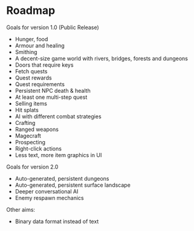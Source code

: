 # Roadmap

Goals for version 1.0 (Public Release)

* Hunger, food
* Armour and healing
* Smithing
* A decent-size game world with rivers, bridges, forests and dungeons
* Doors that require keys
* Fetch quests
* Quest rewards
* Quest requirements
* Persistent NPC death & health
* At least one multi-step quest
* Selling items
* Hit splats
* AI with different combat strategies
* Crafting
* Ranged weapons
* Magecraft
* Prospecting
* Right-click actions
* Less text, more item graphics in UI

Goals for version 2.0

* Auto-generated, persistent dungeons
* Auto-generated, persistent surface landscape
* Deeper conversational AI
* Enemy respawn mechanics

Other aims:

* Binary data format instead of text
